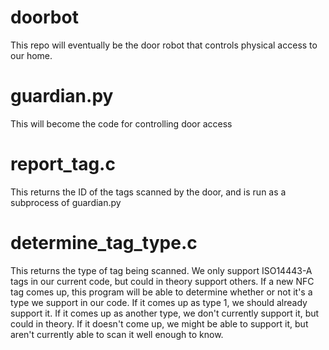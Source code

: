 doorbot
=======

This repo will eventually be the door robot that controls physical access to our home.

# guardian.py
This will become the code for controlling door access

# report_tag.c
This returns the ID of the tags scanned by the door, and is run as a subprocess of guardian.py

# determine_tag_type.c
This returns the type of tag being scanned.  We only support ISO14443-A tags in our current code, but could in theory support others.  If a new NFC tag comes up, this program will be able to determine whether or not it's a type we support in our code.  If it comes up as type 1, we should already support it.  If it comes up as another type, we don't currently support it, but could in theory.  If it doesn't come up, we might be able to support it, but aren't currently able to scan it well enough to know.
